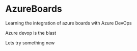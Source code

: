 # AzureBoards
Learning the integration of azure boards with Azure DevOps


Azure devop is the blast

Lets try something new

